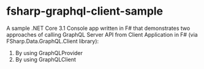 # fsharp-graphql-client-sample
A sample .NET Core 3.1 Console app written in F# that demonstrates two approaches of calling GraphQL Server API from Client Application in F# (via FSharp.Data.GraphQL.Client library):
1. By using GraphQLProvider
2. By using GraphQLClient
